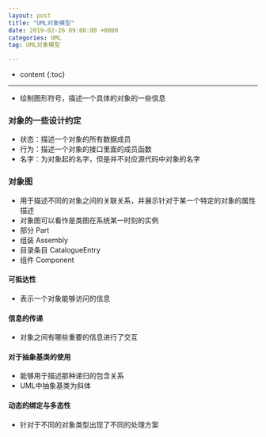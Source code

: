```yaml
---
layout: post
title: "UML对象模型"
date: 2019-02-26 09:00:00 +0800
categories: UML
tag: UML对象模型

---
```

* content
{:toc}
---

<!-- more -->

- 绘制图形符号，描述一个具体的对象的一些信息

### 对象的一些设计约定
- 状态：描述一个对象的所有数据成员
- 行为：描述一个对象的接口里面的成员函数
- 名字：为对象起的名字，但是并不对应源代码中对象的名字


### 对象图
- 用于描述不同的对象之间的关联关系，并展示针对于某一个特定的对象的属性描述
- 对象图可以看作是类图在系统某一时刻的实例
- 部分 Part
- 组装 Assembly
- 目录条目 CatalogueEntry
- 组件 Component

#### 可抵达性
- 表示一个对象能够访问的信息

#### 信息的传递
- 对象之间有哪些重要的信息进行了交互

#### 对于抽象基类的使用
- 能够用于描述那种递归的包含关系
- UML中抽象基类为斜体

#### 动态的绑定与多态性
- 针对于不同的对象类型出现了不同的处理方案

